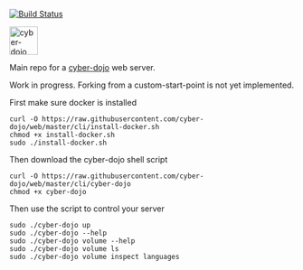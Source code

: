 [![Build Status](https://travis-ci.org/cyber-dojo/web.svg?branch=master)](https://travis-ci.org/cyber-dojo/web)

<img src="https://raw.githubusercontent.com/cyber-dojo/web/master/public/images/home_page_logo.png" alt="cyber-dojo yin/yang logo" width="50px" height="50px"/>

Main repo for a [cyber-dojo](http://cyber-dojo.org) web server.

Work in progress. Forking from a custom-start-point is not yet implemented.

First make sure docker is installed

```
curl -O https://raw.githubusercontent.com/cyber-dojo/web/master/cli/install-docker.sh
chmod +x install-docker.sh
sudo ./install-docker.sh
```

Then download the cyber-dojo shell script

```
curl -O https://raw.githubusercontent.com/cyber-dojo/web/master/cli/cyber-dojo
chmod +x cyber-dojo
```

Then use the script to control your server

```
sudo ./cyber-dojo up
sudo ./cyber-dojo --help
sudo ./cyber-dojo volume --help
sudo ./cyber-dojo volume ls
sudo ./cyber-dojo volume inspect languages
```
